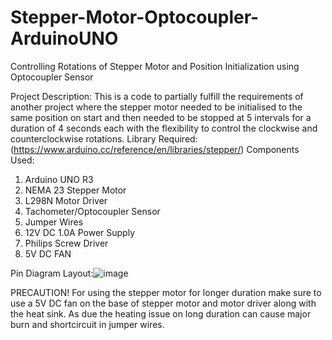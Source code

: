 # Stepper-Motor-Optocoupler-ArduinoUNO
Controlling Rotations of Stepper Motor and Position Initialization using Optocoupler Sensor

Project Description: 
This is a code to partially fulfill the requirements of another project where the stepper motor needed to be initialised to the same position on start and then
needed to be stopped at 5 intervals for a duration of 4 seconds each with the flexibility to control the clockwise and counterclockwise rotations.
Library Required: (https://www.arduino.cc/reference/en/libraries/stepper/)
Components Used:                                                                    
1. Arduino UNO R3                                                                  
2. NEMA 23 Stepper Motor                                                                   
3. L298N Motor Driver                                                               
4. Tachometer/Optocoupler Sensor                                                    
5. Jumper Wires
6. 12V DC 1.0A Power Supply                                                        
7. Philips Screw Driver                                                             
8. 5V DC FAN

Pin Diagram Layout:![image](https://github.com/Jatin24creator/Stepper-Motor-Optocoupler-ArduinoUNO/assets/85844100/3c5eedb5-8196-4920-9f6f-755f816adf72)

PRECAUTION! For using the stepper motor for longer duration make sure to use a 5V DC fan on the base of stepper motor and motor driver along with the heat sink. As due the heating issue on long duration can cause major burn and shortcircuit in jumper wires.


